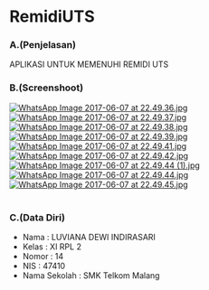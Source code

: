 # RemidiUTS<br>
### A.(Penjelasan)
APLIKASI UNTUK MEMENUHI REMIDI UTS
<br>
### B.(Screenshoot)
[![WhatsApp Image 2017-06-07 at 22.49.36.jpg](https://s12.postimg.org/fmmzlftz1/Whats_App_Image_2017-06-07_at_22.49.36.jpg)](https://postimg.org/image/9ygoujpmh/)<br>
[![WhatsApp Image 2017-06-07 at 22.49.37.jpg](https://s3.postimg.org/f9dql0e8j/Whats_App_Image_2017-06-07_at_22.49.37.jpg)](https://postimg.org/image/qlqc2smxb/)<br>
[![WhatsApp Image 2017-06-07 at 22.49.38.jpg](https://s10.postimg.org/mzdc8mj6x/Whats_App_Image_2017-06-07_at_22.49.38.jpg)](https://postimg.org/image/714mihoyt/)<br>
[![WhatsApp Image 2017-06-07 at 22.49.39.jpg](https://s15.postimg.org/4vpyabrgr/Whats_App_Image_2017-06-07_at_22.49.39.jpg)](https://postimg.org/image/no1tdwnuv/)<br>
[![WhatsApp Image 2017-06-07 at 22.49.41.jpg](https://s17.postimg.org/c95u47gu7/Whats_App_Image_2017-06-07_at_22.49.41.jpg)](https://postimg.org/image/5vgr0yby3/)<br>
[![WhatsApp Image 2017-06-07 at 22.49.42.jpg](https://s1.postimg.org/5sf0pux4f/Whats_App_Image_2017-06-07_at_22.49.42.jpg)](https://postimg.org/image/6hxt27xnv/)<br>
[![WhatsApp Image 2017-06-07 at 22.49.44 (1).jpg](https://s9.postimg.org/6y7nj7lwv/Whats_App_Image_2017-06-07_at_22.49.44_1.jpg)](https://postimg.org/image/6y7nj7lwr/)<br>
[![WhatsApp Image 2017-06-07 at 22.49.44.jpg](https://s3.postimg.org/cmjpoh5yr/Whats_App_Image_2017-06-07_at_22.49.44.jpg)](https://postimg.org/image/m73cbcvan/)<br>
[![WhatsApp Image 2017-06-07 at 22.49.45.jpg](https://s30.postimg.org/ccvugrngx/Whats_App_Image_2017-06-07_at_22.49.45.jpg)](https://postimg.org/image/59nz15i19/)<br>
<br>
### C.(Data Diri)
- Nama    : LUVIANA DEWI INDIRASARI
- Kelas   : XI RPL 2
- Nomor   : 14
- NIS     : 47410
- Nama Sekolah  : SMK Telkom Malang
